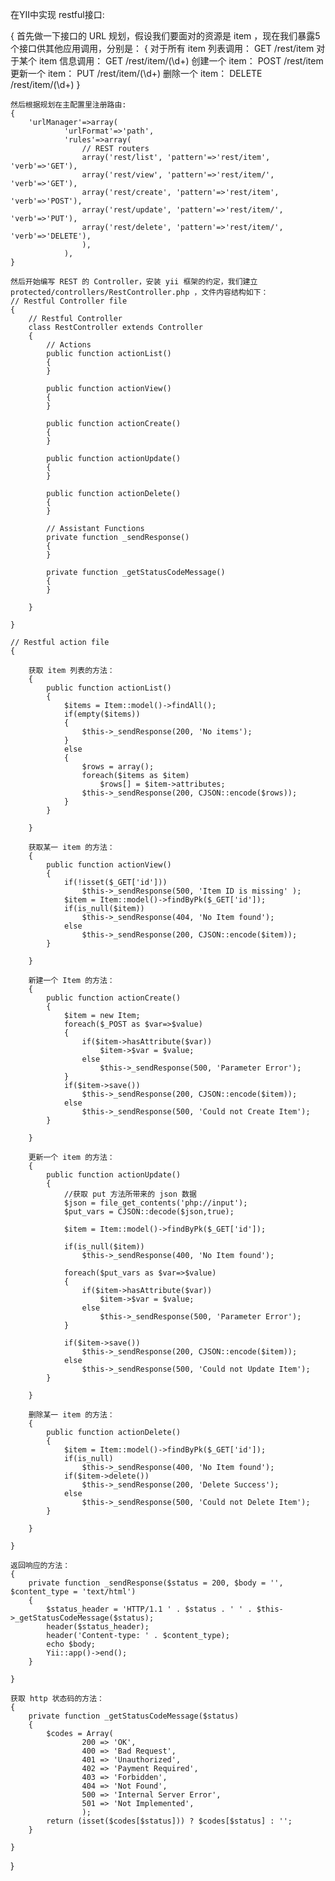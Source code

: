 在YII中实现 restful接口:

{
	首先做一下接口的 URL 规划，假设我们要面对的资源是 item ，现在我们暴露5个接口供其他应用调用，分别是：
	{
		对于所有 item 列表调用： GET /rest/item
		对于某个 item 信息调用： GET /rest/item/(\d+)
		创建一个 item： POST /rest/item
		更新一个 item： PUT /rest/item/(\d+)
		删除一个 item： DELETE /rest/item/(\d+)
	}

	然后根据规划在主配置里注册路由:
	{
		'urlManager'=>array(
				'urlFormat'=>'path',
				'rules'=>array(
					// REST routers
					array('rest/list', 'pattern'=>'rest/item', 'verb'=>'GET'),
					array('rest/view', 'pattern'=>'rest/item/', 'verb'=>'GET'),
					array('rest/create', 'pattern'=>'rest/item', 'verb'=>'POST'),
					array('rest/update', 'pattern'=>'rest/item/', 'verb'=>'PUT'),
					array('rest/delete', 'pattern'=>'rest/item/', 'verb'=>'DELETE'),
					),
				),
	}

	然后开始编写 REST 的 Controller，安装 yii 框架的约定，我们建立 protected/controllers/RestController.php ，文件内容结构如下：
	// Restful Controller file
	{
		// Restful Controller
		class RestController extends Controller
		{
			// Actions
			public function actionList()
			{
			}

			public function actionView()
			{
			}

			public function actionCreate()
			{
			}

			public function actionUpdate()
			{
			}

			public function actionDelete()
			{
			}

			// Assistant Functions
			private function _sendResponse()
			{
			}

			private function _getStatusCodeMessage()
			{
			}

		}

	}

	// Restful action file
	{

		获取 item 列表的方法：
		{
			public function actionList()
			{
				$items = Item::model()->findAll();
				if(empty($items)) 
				{
					$this->_sendResponse(200, 'No items');
				}
				else
				{
					$rows = array();
					foreach($items as $item)
						$rows[] = $item->attributes;
					$this->_sendResponse(200, CJSON::encode($rows));
				}
			}

		}

		获取某一 item 的方法：
		{
			public function actionView()
			{
				if(!isset($_GET['id']))
					$this->_sendResponse(500, 'Item ID is missing' );
				$item = Item::model()->findByPk($_GET['id']);
				if(is_null($item))
					$this->_sendResponse(404, 'No Item found');
				else
					$this->_sendResponse(200, CJSON::encode($item));
			}

		}

		新建一个 Item 的方法：
		{
			public function actionCreate()
			{
				$item = new Item;  
				foreach($_POST as $var=>$value) 
				{
					if($item->hasAttribute($var))
						$item->$var = $value;
					else
						$this->_sendResponse(500, 'Parameter Error');
				}
				if($item->save())
					$this->_sendResponse(200, CJSON::encode($item));
				else 
					$this->_sendResponse(500, 'Could not Create Item');
			}

		}

		更新一个 item 的方法：
		{
			public function actionUpdate()
			{
				//获取 put 方法所带来的 json 数据
				$json = file_get_contents('php://input');
				$put_vars = CJSON::decode($json,true);

				$item = Item::model()->findByPk($_GET['id']); 

				if(is_null($item))
					$this->_sendResponse(400, 'No Item found');

				foreach($put_vars as $var=>$value) 
				{
					if($item->hasAttribute($var))
						$item->$var = $value;
					else 
						$this->_sendResponse(500, 'Parameter Error');
				}

				if($item->save())
					$this->_sendResponse(200, CJSON::encode($item));
				else
					$this->_sendResponse(500, 'Could not Update Item');
			}

		}

		删除某一 item 的方法：
		{
			public function actionDelete()
			{
				$item = Item::model()->findByPk($_GET['id']);
				if(is_null)
					$this->_sendResponse(400, 'No Item found');
				if($item->delete())
					$this->_sendResponse(200, 'Delete Success');
				else
					$this->_sendResponse(500, 'Could not Delete Item');
			}

		}

	}

	返回响应的方法：
	{
		private function _sendResponse($status = 200, $body = '', $content_type = 'text/html')
		{
			$status_header = 'HTTP/1.1 ' . $status . ' ' . $this->_getStatusCodeMessage($status);
			header($status_header);
			header('Content-type: ' . $content_type);
			echo $body;
			Yii::app()->end();
		}

	}

	获取 http 状态码的方法：
	{
		private function _getStatusCodeMessage($status)
		{
			$codes = Array(
					200 => 'OK',
					400 => 'Bad Request',
					401 => 'Unauthorized',
					402 => 'Payment Required',
					403 => 'Forbidden',
					404 => 'Not Found',
					500 => 'Internal Server Error',
					501 => 'Not Implemented',
					);
			return (isset($codes[$status])) ? $codes[$status] : '';
		}

	}

}
